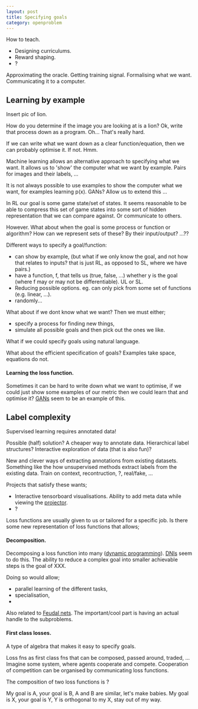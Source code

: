 ```yaml
---
layout: post
title: Specifying goals
category: openproblem
---
```


How to teach.

- Designing curriculums.
- Reward shaping.
- ?

Approximating the oracle.
Getting training signal.
Formalising what we want.
Communicating it to a computer.

## Learning by example

Insert pic of lion.

How do you determine if the image you are looking at is a lion?
Ok, write that process down as a program. Oh... That's really hard.

If we can write what we want down as a clear function/equation, then we can probably optimise it. If not. Hmm.

Machine learning allows an alternative approach to specifying what we want. It allows us to 'show' the computer what we want by example. Pairs for images and their labels, ...

It is not always possible to use examples to show the computer what we want, for examples learning p(x). GANs? Allow us to extend this ...
<!-- What about generators of goals? (that RL stuff?) -->

In RL our goal is some game state/set of states. It seems reasonable to be able to compress this set of game states into some sort of hidden representation that we can compare against. Or communicate to others.
<!-- But if you set the goal as a game state, then how does improvement make sense? Once the state has been achieved there is nothing left to do...? -->

However. What about when the goal is some process or function or algorithm? How can we represent sets of these? By their input/output? ...??


<!-- This is closely related to learning loss functions! -->

Different ways to specify a goal/function:

<!-- What do we mean by specify?
- Choose,
- narrow down,
-

so it is a way to reduce search space.
what about falsification?
-->

* can show by example, (but what if we only know the goal, and not how that relates to inputs? that is just RL, as opposed to SL, where we have pairs.)
* have a function, f, that tells us (true, false, ...) whether y is the goal (where f may or may not be differentiable). UL or SL.
* Reducing possible options. eg. can only pick from some set of functions (e.g. linear, ...).
* randomly...

What about if we dont know what we want? Then we must either;

* specify a process for finding new things,
* simulate all possible goals and then pick out the ones we like.


What if we could specify goals using natural language.

What about the efficient specification of goals? Examples take space, equations do not.

#### Learning the loss function.

Sometimes it can be hard to write down what we want to optimise, if we could just show some examples of our metric then we could learn that and optimise it? [GANs](https://arxiv.org/abs/1406.2661) seem to be an example of this.


## Label complexity

Supervised learning requires annotated data!

Possible (half) solution?
A cheaper way to annotate data. Hierarchical label structures? Interactive exploration of data (that is also fun)?

New and clever ways of extracting annotations from existing datasets. Something like the how unsupervised methods extract labels from the existing data. Train on context, recontruction, ?, real/fake, ...

Projects that satisfy these wants;
* Interactive tensorboard visualisations. Ability to add meta data while viewing the [projector](http://projector.tensorflow.org/).
* ?


Loss functions are usually given to us or tailored for a specific job. Is there some new representation of loss functions that allows;


#### Decomposition.

Decomposing a loss function into many ([dynamic programming](https://en.wikipedia.org/wiki/Dynamic_programming)). [DNIs](https://arxiv.org/abs/1608.05343) seem to do this.
The ability to reduce a complex goal into smaller achievable steps is the goal of XXX.

Doing so would allow;
* parallel learning of the different tasks,
* specialisation,
*

Also related to [Feudal nets](https://arxiv.org/pdf/1703.01161.pdf).
The important/cool part is having an actual handle to the subproblems.

#### First class losses.

A type of algebra that makes it easy to specify goals.

Loss fns as first class fns that can be composed, passed around, traded, ...
Imagine some system, where agents cooperate and compete. Cooperation of competition can be organised by communicating loss functions.

The composition of two loss functions is ?

My goal is A, your goal is B, A and B are similar, let's make babies.
My goal is X, your goal is Y, Y is orthogonal to my X, stay out of my way.
